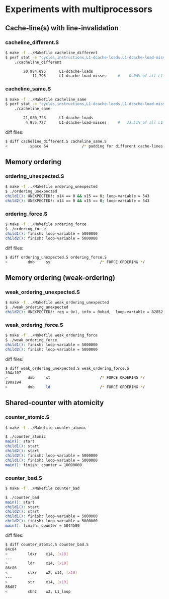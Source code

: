 
Experiments with multiprocessors
================================

## Cache-line(s) with line-invalidation

### cacheline_different.S

```sh
$ make -f ../Makefile cacheline_different
$ perf stat -e "cycles,instructions,L1-dcache-loads,L1-dcache-load-misses" \
    ./cacheline_different

        20,984,095      L1-dcache-loads
            11,795      L1-dcache-load-misses     #    0.06% of all L1-dcache hits
```


### cacheline_same.S

```sh
$ make -f ../Makefile cacheline_same
$ perf stat -e "cycles,instructions,L1-dcache-loads,L1-dcache-load-misses" \
    ./cacheline_same

        21,080,723      L1-dcache-loads
         4,955,727      L1-dcache-load-misses     #   23.51% of all L1-dcache hits
```

diff files:

```sh
$ diff cacheline_different.S cacheline_same.S
<         .space 64               /* padding for different cache-lines */
```



## Memory ordering

### ordering_unexpected.S

```sh
$ make -f ../Makefile ordering_unexpected
$ ./ordering_unexpected
child1(): UNEXPECTED!: x14 == 0 && x15 == 0; loop-variable = 543
child2(): UNEXPECTED!: x14 == 0 && x15 == 0; loop-variable = 543
```


### ordering_force.S

```sh
$ make -f ../Makefile ordering_force
$ ./ordering_force
child1(): finish: loop-variable = 5000000
child2(): finish: loop-variable = 5000000
```

diff files:

```sh
$ diff ordering_unexpected.S ordering_force.S
>         dmb     sy                      /* FORCE ORDERING */
```



## Memory ordering (weak-ordering)

### weak_ordering_unexpected.S

```sh
$ make -f ../Makefile weak_ordering_unexpected
$ ./weak_ordering_unexpected
child2(): UNEXPECTED!: req = 0x1, info = 0xbad,  loop-variable = 82852
```


### weak_ordering_force.S

```sh
$ make -f ../Makefile weak_ordering_force
$ ./weak_ordering_force
child1(): finish: loop-variable = 5000000
child2(): finish: loop-variable = 5000000
```

diff files:

```sh
$ diff weak_ordering_unexpected.S weak_ordering_force.S
104a107
>         dmb     st                      /* FORCE ORDERING */
190a194
>         dmb     ld                      /* FORCE ORDERING */
```



## Shared-counter with atomicity

### counter_atomic.S

```sh
$ make -f ../Makefile counter_atomic

$ ./counter_atomic
main(): start
child1(): start
child2(): start
child2(): finish: loop-variable = 5000000
child1(): finish: loop-variable = 5000000
main(): finish: counter = 10000000
```

### counter_bad.S

```sh
$ make -f ../Makefile counter_bad

$ ./counter_bad
main(): start
child1(): start
child2(): start
child1(): finish: loop-variable = 5000000
child2(): finish: loop-variable = 5000000
main(): finish: counter = 5044589
```

diff files:

```sh
$ diff counter_atomic.S counter_bad.S
84c84
<         ldxr    x14, [x10]
---
>         ldr     x14, [x10]
86c86
<         stxr    w2, x14, [x10]
---
>         str     x14, [x10]
88d87
<         cbnz    w2, L1_loop
```
